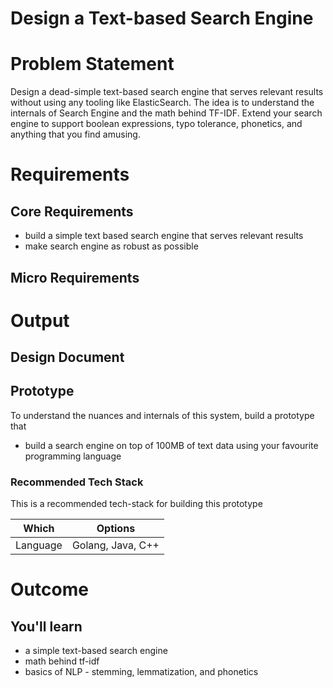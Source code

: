 Design a Text-based Search Engine
===

<!--ts-->
<!--te-->

# Problem Statement

Design a dead-simple text-based search engine that serves relevant results without using any tooling like ElasticSearch. The idea is to understand the internals of Search Engine and the math behind TF-IDF. Extend your search engine to support boolean expressions, typo tolerance, phonetics, and anything that you find amusing.

# Requirements

<!--rs-->
<!--re-->

## Core Requirements

 - build a simple text based search engine that serves relevant results
 - make search engine as robust as possible

##  Micro Requirements
<!--ms-->
<!--me-->

# Output

## Design Document
<!--ds-->
<!--de-->

## Prototype

To understand the nuances and internals of this system, build a prototype that

- build a search engine on top of 100MB of text data using your favourite programming language

###  Recommended Tech Stack

This is a recommended tech-stack for building this prototype

|Which|Options|
|-----|-----|
|Language|Golang, Java, C++|

# Outcome

##  You'll learn

- a simple text-based search engine
- math behind tf-idf
- basics of NLP - stemming, lemmatization, and phonetics

<!--fs-->
<!--fe-->
